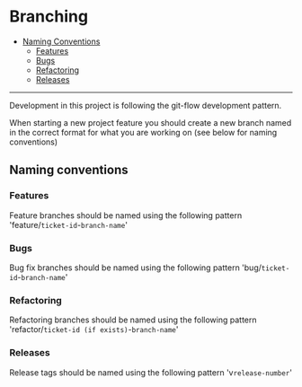 Branching
=======================

<!-- vim-markdown-toc GitLab -->

* [Naming Conventions](#naming-conventions)
  * [Features](#features)
  * [Bugs](#bugs)
  * [Refactoring](#refactoring)
  * [Releases](#releases)

<!-- vim-markdown-toc -->

-----
Development in this project is following the git-flow development pattern.

When starting a new project feature you should create a new branch named in the correct format for what you are working on (see below for naming conventions)

## Naming conventions

### Features

Feature branches should be named using the following pattern 'feature/`ticket-id`-`branch-name`'

### Bugs

Bug fix branches should be named using the following pattern 'bug/`ticket-id`-`branch-name`'

### Refactoring

Refactoring branches should be named using the following pattern 'refactor/`ticket-id (if exists)`-`branch-name`'

### Releases

Release tags should be named using the following pattern 'v`release-number`'

